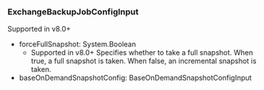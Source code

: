 ### ExchangeBackupJobConfigInput
Supported in v8.0+

- forceFullSnapshot: System.Boolean
  - Supported in v8.0+
Specifies whether to take a full snapshot. When true, a full snapshot is taken. When false, an incremental snapshot is taken.
- baseOnDemandSnapshotConfig: BaseOnDemandSnapshotConfigInput
